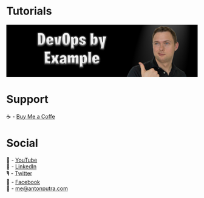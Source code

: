 # Tutorials
![YouTube Art](assets/youtube-art.png?raw=true "Title")

# Support
☕ - [Buy Me a Coffe](https://www.buymeacoffee.com/antonputra)

# Social
🎥 - [YouTube](https://www.youtube.com/c/AntonPutra)  
💼 - [LinkedIn](https://www.linkedin.com/in/anton-putra)  
🎙 - [Twitter](https://twitter.com/antonvputra)  
👥 - [Facebook](https://www.facebook.com/profile.php?id=100037229408982)  
📨 - me@antonputra.com  
